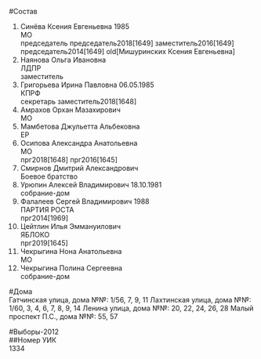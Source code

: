 #Состав  
1. Синёва Ксения Евгеньевна 1985  
    МО  
    председатель председатель2018[1649] заместитель2016[1649] председатель2014[1649] old[Мишуринских Ксения Евгеньевна]  
2. Наянова Ольга Ивановна  
    ЛДПР  
    заместитель  
3. Григорьева Ирина Павловна 06.05.1985  
    КПРФ  
    секретарь заместитель2018[1648]  
4. Амрахов Орхан Мазахирович  
    МО  
5. Мамбетова Джульетта Альбековна  
    ЕР  
6. Осипова Александра Анатольевна  
    МО  
    прг2018[1648] прг2016[1645]  
7. Смирнов Дмитрий Александрович  
    Боевое братство  
8. Урюпин Алексей Владимирович 18.10.1981  
    собрание-дом  
9. Фалалеев Сергей Владимирович 1988  
    ПАРТИЯ РОСТА  
    прг2014[1969]  
10. Цейтлин Илья Эммануилович  
    ЯБЛОКО  
    прг2019[1645]  
11. Чекрыгина Нона Анатольевна  
    МО  
12. Чекрыгина Полина Сергеевна  
    собрание-дом  
  
#Дома  
Гатчинская улица, дома №№: 1/56, 7, 9, 11 Лахтинская улица, дома №№: 1/60, 3, 4, 6, 7, 8, 9, 14 Ленина улица, дома №№: 20, 22, 24, 26, 28 Малый проспект П.С., дома №№: 55, 57  
  
#Выборы-2012  
##Номер УИК  
1334  
